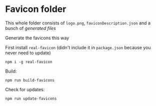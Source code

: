 # Favicon folder

This whole folder consists of `logo.png`, `faviconDescription.json` and a bunch of *generated files*

Generate the favicons this way

First install `real-favicon` (didn't include it in `package.json` because you never need to update)

```
npm i -g real-favicon
```

Build:

```
npm run build-favicons
```

Check for updates:

```
npm run update-favicons
```